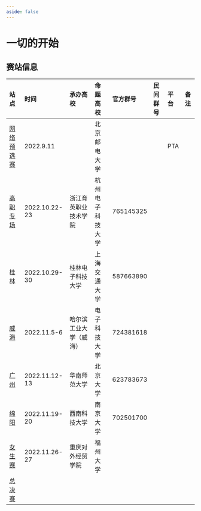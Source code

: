 ```yaml
---
aside: false
---
```


# 一切的开始

## 赛站信息

| 站点                                   | 时间          | 承办高校               | 命题高校         | 官方群号  | 民间群号 | 平台 | 备注 |
| :------------------------------------- | :------------ | :--------------------- | :--------------- | :-------- | :------- | :--- | :--- |
| [网络预选赛](./preliminary-contest.md) | 2022.9.11     |                        | 北京邮电大学     |           |          | PTA  |      |
| [高职专场](./gaozhi.md)                | 2022.10.22-23 | 浙江育英职业技术学院   | 杭州电子科技大学 | 765145325 |          |      |      |
| [桂林](./guilin.md)                    | 2022.10.29-30 | 桂林电子科技大学       | 上海交通大学     | 587663890 |          |      |      |
| [威海](./weihai.md)                    | 2022.11.5-6   | 哈尔滨工业大学（威海） | 电子科技大学     | 724381618 |          |      |      |
| [广州](./guangzhou.md)                 | 2022.11.12-13 | 华南师范大学           | 北京大学         | 623783673 |          |      |      |
| [绵阳](./mianyang.md)                  | 2022.11.19-20 | 西南科技大学           | 南京大学         | 702501700 |          |      |      |
| [女生赛](./girl.md)                    | 2022.11.26-27 | 重庆对外经贸学院       | 福州大学         |           |          |      |      |
| [总决赛](./final.md)                   |               |                        |                  |           |          |      |      |
